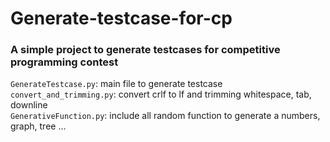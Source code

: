 # Generate-testcase-for-cp
### A simple project to generate testcases for competitive programming contest  
`GenerateTestcase.py`: main file to generate testcase  
`convert_and_trimming.py`: convert crlf to lf and trimming whitespace, tab, downline  
`GenerativeFunction.py`: include all random function to generate a numbers, graph, tree ...  
